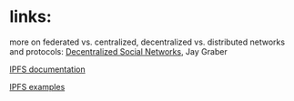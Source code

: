 # links:
more on federated vs. centralized, decentralized vs. distributed networks and protocols: [Decentralized Social Networks](https://medium.com/decentralized-web/decentralized-social-networks-e5a7a2603f53), Jay Graber

[IPFS documentation](https://docs.ipfs.io/concepts/what-is-ipfs/)

[IPFS examples](https://awesome.ipfs.io/)

